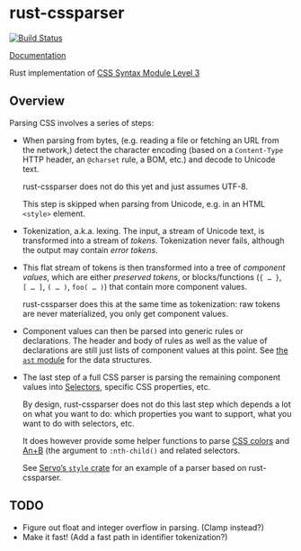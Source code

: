 rust-cssparser
==============

[![Build Status](https://travis-ci.org/servo/rust-cssparser.svg?branch=travis)](https://travis-ci.org/servo/rust-cssparser)

[Documentation](https://servo.github.io/rust-cssparser/cssparser/index.html)

Rust implementation of
[CSS Syntax Module Level 3](https://drafts.csswg.org/css-syntax/)


Overview
--------

Parsing CSS involves a series of steps:

* When parsing from bytes,
  (e.g. reading a file or fetching an URL from the network,)
  detect the character encoding
  (based on a `Content-Type` HTTP header, an `@charset` rule, a BOM, etc.)
  and decode to Unicode text.

  rust-cssparser does not do this yet and just assumes UTF-8.

  This step is skipped when parsing from Unicode, e.g. in an HTML `<style>` element.

* Tokenization, a.k.a. lexing.
  The input, a stream of Unicode text, is transformed into a stream of *tokens*.
  Tokenization never fails, although the output may contain *error tokens*.

* This flat stream of tokens is then transformed into a tree of *component values*,
  which are either *preserved tokens*,
  or blocks/functions (`{ … }`, `[ … ]`, `( … )`, `foo( … )`)
  that contain more component values.

  rust-cssparser does this at the same time as tokenization:
  raw tokens are never materialized, you only get component values.

* Component values can then be parsed into generic rules or declarations.
  The header and body of rules as well as the value of declarations
  are still just lists of component values at this point.
  See [the `ast` module](src/ast.rs) for the data structures.

* The last step of a full CSS parser is
  parsing the remaining component values
  into [Selectors](https://drafts.csswg.org/selectors/),
  specific CSS properties, etc.

  By design, rust-cssparser does not do this last step
  which depends a lot on what you want to do:
  which properties you want to support, what you want to do with selectors, etc.

  It does however provide some helper functions to parse [CSS colors](src/color.rs)
  and [An+B](src/nth.rs) (the argument to `:nth-child()` and related selectors.

  See [Servo’s `style` crate](https://github.com/mozilla/servo/tree/master/components/style)
  for an example of a parser based on rust-cssparser.


TODO
----

* Figure out float and integer overflow in parsing. (Clamp instead?)
* Make it fast! (Add a fast path in identifier tokenization?)
